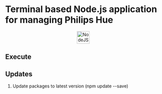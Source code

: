 # Terminal based Node.js application for managing Philips Hue

<div align="center">
<img alt="NodeJS" width="40px" style="padding-right:10px;" src="https://cdn.jsdelivr.net/gh/devicons/devicon/icons/nodejs/nodejs-original.svg"/>
<br/>

<div align="left">

## Execute


## Updates
1. Update packages to latest version (npm update --save)